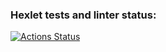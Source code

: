 ### Hexlet tests and linter status:
[![Actions Status](https://github.com/aharonis/frontend-project-44/actions/workflows/hexlet-check.yml/badge.svg)](https://github.com/aharonis/frontend-project-44/actions)